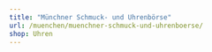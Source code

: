 ```yaml
---
title: "Münchner Schmuck- und Uhrenbörse"
url: /muenchen/muenchner-schmuck-und-uhrenboerse/
shop: Uhren
---
```

